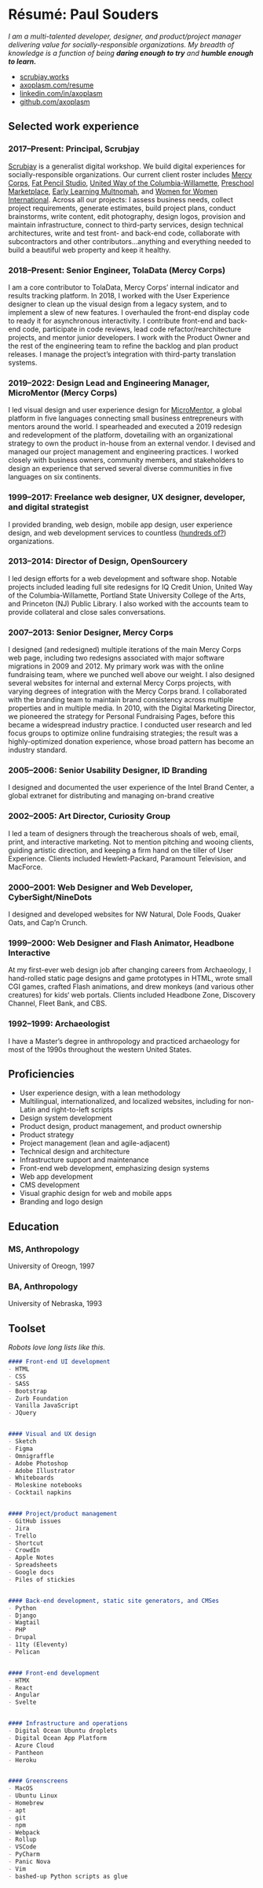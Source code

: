 Résumé: Paul Souders 
====================

*I am a multi-talented developer, designer, and product/project manager delivering value for socially-responsible organizations. My breadth of knowledge is a function of being __daring enough to try__ and __humble enough to learn.__*


* [scrubjay.works](//scrubjay.works)
* [axoplasm.com/resume](//axoplasm.com/resume)
* [linkedin.com/in/axoplasm](//www.linkedin.com/in/axoplasm/)
* [github.com/axoplasm](//github.com/axoplasm/)


Selected work experience
------------------------

### 2017–Present: __Principal, Scrubjay__

[Scrubjay](//scrubjay.works) is a generalist digital workshop. We build digital experiences for socially-responsible organizations. Our current client roster includes [Mercy Corps](//mercycorps.org), [Fat Pencil Studio](//fatpencilstudio.com), [United Way of the Columbia-Willamette](//unitedway-pdx.org), [Preschool Marketplace](//preschoolmarketplace.org), [Early Learning Multnomah](//earlylearningmultnomah.org), and [Women for Women International](//womenforwomen.org). Across all our projects: I assess business needs, collect project requirements, generate estimates, build project plans, conduct brainstorms, write content, edit photography, design logos, provision and maintain infrastructure, connect to third-party services, design technical architectures, write and test front- and back-end code, collaborate with subcontractors and other contributors…anything and everything needed to build a beautiful web property and keep it healthy. 


### 2018–Present: __Senior Engineer, TolaData (Mercy Corps)__

 I am a core contributor to TolaData, Mercy Corps’ internal indicator and results tracking platform. In 2018, I worked with the User Experience designer to clean up the visual design from a legacy system, and to implement a slew of new features. I overhauled the front-end display code to ready it for asynchronous interactivity. I contribute front-end and back-end code, participate in code reviews, lead code refactor/rearchitecture projects, and mentor junior developers. I work with the Product Owner and the rest of the engineering team to refine the backlog and plan product releases. I manage the project’s integration with third-party translation systems. 


### 2019–2022: __Design Lead and Engineering Manager, MicroMentor (Mercy Corps)__

I led visual design and user experience design for [MicroMentor](//micromentor.org), a global platform in five languages connecting small business entrepreneurs with mentors around the world. I spearheaded and executed a 2019 redesign and redevelopment of the platform, dovetailing with an organizational strategy to own the product in-house from an external vendor. I devised and managed our project management and engineering practices. I worked closely with business owners, community members, and stakeholders to design an experience that served several diverse communities in five languages on six continents.


### 1999–2017: __Freelance web designer, UX designer, developer, and digital strategist__

I provided branding, web design, mobile app design, user experience design, and web development services to countless ([hundreds of?](//github.com/axoplasm/axoplasm/blob/main/web-things.md)) organizations. 


### 2013–2014: __Director of Design, OpenSourcery__

I led design efforts for a web development and software shop. Notable projects included leading full site redesigns for IQ Credit Union, United Way of the Columbia-Willamette, Portland State University College of the Arts, and Princeton (NJ) Public Library. I also worked with the accounts team to provide collateral and close sales conversations.


### 2007–2013: __Senior Designer, Mercy Corps__

I designed (and redesigned) multiple iterations of the main Mercy Corps web page, including two redesigns associated with major software migrations in 2009 and 2012. My primary work was with the online fundraising team, where we punched well above our weight. I also designed several websites for internal and external Mercy Corps projects, with varying degrees of integration with the Mercy Corps brand. I collaborated with the branding team to maintain brand consistency across multiple properties and in multiple media. In 2010, with the Digital Marketing Director, we pioneered the strategy for Personal Fundraising Pages, before this became a widespread industry practice. I conducted user research and led focus groups to optimize online fundraising strategies; the result was a highly-optimized donation experience, whose broad pattern has become an industry standard.


### 2005–2006: __Senior Usability Designer, ID Branding__

I designed and documented the user experience of the Intel Brand Center, a global extranet for distributing and managing on-brand creative


### 2002–2005: __Art Director, Curiosity Group__

I led a team of designers through the treacherous shoals of web, email, print, and interactive marketing. Not to mention pitching and wooing clients, guiding artistic direction, and keeping a firm hand on the tiller of User Experience. Clients included Hewlett-Packard, Paramount Television, and MacForce.


### 2000–2001: __Web Designer and Web Developer, CyberSight/NineDots__

I designed and developed websites for NW Natural, Dole Foods, Quaker Oats, and Cap’n Crunch. 


### 1999–2000: __Web Designer and Flash Animator, Headbone Interactive__

At my first-ever web design job after changing careers from Archaeology, I hand-rolled static page designs and game prototypes in HTML, wrote small CGI games, crafted Flash animations, and drew monkeys (and various other creatures) for kids‘ web portals. Clients included Headbone Zone, Discovery Channel, Fleet Bank, and CBS.


### 1992–1999: Archaeologist

I have a Master’s degree in anthropology and practiced archaeology for most of the 1990s throughout the western United States.


Proficiencies
-------------

- User experience design, with a lean methodology
- Multilingual, internationalized, and localized websites, including for non-Latin and right-to-left scripts
- Design system development
- Product design, product management, and product ownership
- Product strategy
- Project management (lean and agile-adjacent)
- Technical design and architecture
- Infrastructure support and maintenance
- Front-end web development, emphasizing design systems
- Web app development
- CMS development
- Visual graphic design for web and mobile apps
- Branding and logo design


Education
---------

### MS, Anthropology

University of Oreogn, 1997


### BA, Anthropology

University of Nebraska, 1993


Toolset
-------
*Robots love long lists like this.*

```md
#### Front-end UI development
- HTML
- CSS
- SASS
- Bootstrap
- Zurb Foundation
- Vanilla JavaScript
- JQuery


#### Visual and UX design
- Sketch
- Figma
- Omnigraffle
- Adobe Photoshop
- Adobe Illustrator
- Whiteboards
- Moleskine notebooks
- Cocktail napkins


#### Project/product management
- GitHub issues
- Jira
- Trello
- Shortcut
- CrowdIn
- Apple Notes
- Spreadsheets
- Google docs
- Piles of stickies


#### Back-end development, static site generators, and CMSes
- Python
- Django
- Wagtail
- PHP
- Drupal
- 11ty (Eleventy)
- Pelican


#### Front-end development
- HTMX
- React
- Angular
- Svelte


#### Infrastructure and operations
- Digital Ocean Ubuntu droplets
- Digital Ocean App Platform
- Azure Cloud
- Pantheon
- Heroku


#### Greenscreens 
- MacOS
- Ubuntu Linux
- Homebrew
- apt
- git
- npm
- Webpack
- Rollup
- VSCode
- PyCharm
- Panic Nova
- Vim
- bashed-up Python scripts as glue
```
